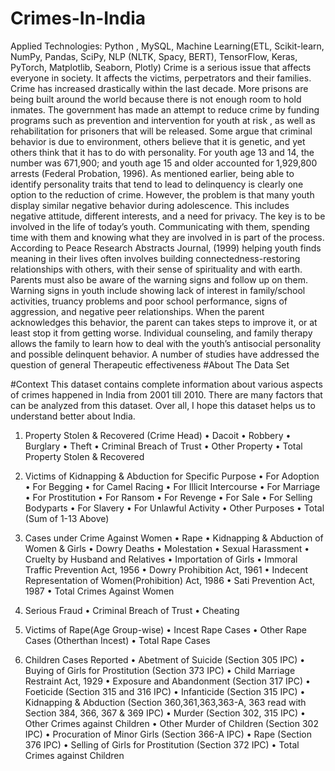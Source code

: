 # Crimes-In-India
Applied Technologies: Python , MySQL, Machine Learning(ETL, Scikit-learn, NumPy, Pandas, SciPy, NLP (NLTK, Spacy, BERT), TensorFlow, Keras, PyTorch, Matplotlib, Seaborn, Plotly)
Crime is a serious issue that affects everyone in society. It affects the victims, perpetrators and their families. Crime has increased drastically within the last decade. More prisons are being built around the world because there is not enough room to hold inmates. The government has made an attempt to reduce crime by funding programs such as prevention and intervention for youth at risk , as well as rehabilitation for prisoners that will be released. Some argue that criminal behavior is due to environment, others believe that it is genetic, and yet others think that it has to do with personality.
For youth age 13 and 14, the number was 671,900; and youth age 15 and older accounted for 1,929,800 arrests (Federal Probation, 1996). As mentioned earlier, being able to identify personality traits that tend to lead to delinquency is clearly one option to the reduction of crime. However, the problem is that many youth display similar negative behavior during adolescence. This includes negative attitude, different interests, and a need for privacy. The key is to be involved in the life of today’s youth. Communicating with them, spending time with them and knowing what they are involved in is part of the process. According to Peace Research Abstracts Journal, (1999) helping youth finds meaning in their lives often involves building connectedness-restoring relationships with others, with their sense of spirituality and with earth. Parents must also be aware of the warning signs and follow up on them. Warning signs in youth include showing lack of interest in family/school activities, truancy problems and poor school performance, signs of aggression, and negative peer relationships. When the parent acknowledges this behavior, the parent can takes steps to improve it, or at least stop it from getting worse. Individual counseling, and family therapy allows the family to learn how to deal with the youth’s antisocial personality and possible delinquent behavior. A number of studies have addressed the question of general Therapeutic effectiveness
#About The Data Set

#Context
This dataset contains complete information about various aspects of crimes happened in India from 2001 till 2010. There are many factors that can be analyzed from this dataset. Over all, I hope this dataset helps us to understand better about India.

1)	Property Stolen & Recovered (Crime Head)
•	Dacoit
•	Robbery
•	Burglary
•	Theft
•	Criminal Breach of Trust
•	Other Property
•	Total Property Stolen & Recovered

2)	Victims of Kidnapping & Abduction for Specific Purpose
•	For Adoption
•	For Begging
•	for Camel Racing
•	For Illicit Intercourse
•	For Marriage
•	For Prostitution
•	For Ransom
•	For Revenge
•	For Sale
•	For Selling Bodyparts
•	For Slavery
•	For Unlawful Activity
•	Other Purposes
•	Total (Sum of 1-13 Above)


3)	Cases under Crime Against Women
•	Rape
•	Kidnapping & Abduction of Women & Girls
•	Dowry Deaths
•	Molestation
•	Sexual Harassment
•	Cruelty by Husband and Relatives
•	Importation of Girls
•	Immoral Traffic Prevention Act, 1956
•	Dowry Prohibition Act, 1961
•	Indecent Representation of Women(Prohibition) Act, 1986
•	Sati Prevention Act, 1987
•	Total Crimes Against Women

4)	Serious Fraud
•	Criminal Breach of Trust
•	Cheating

5)	Victims of Rape(Age Group-wise)
•	Incest Rape Cases
•	Other Rape Cases (Otherthan Incest)
•	Total Rape Cases

6)	Children Cases Reported
•	Abetment of Suicide (Section 305 IPC)
•	Buying of Girls for Prostitution (Section 373 IPC)
•	Child Marriage Restraint Act, 1929
•	Exposure and Abandonment (Section 317 IPC)
•	Foeticide (Section 315 and 316 IPC)
•	Infanticide (Section 315 IPC)
•	Kidnapping & Abduction (Section 360,361,363,363-A, 363 read with Section 384, 366, 367 & 369 IPC)
•	Murder (Section 302, 315 IPC)
•	Other Crimes against Children
•	Other Murder of Children (Section 302 IPC)
•	Procuration of Minor Girls (Section 366-A IPC)
•	Rape (Section 376 IPC)
•	Selling of Girls for Prostitution (Section 372 IPC)
•	Total Crimes against Children

